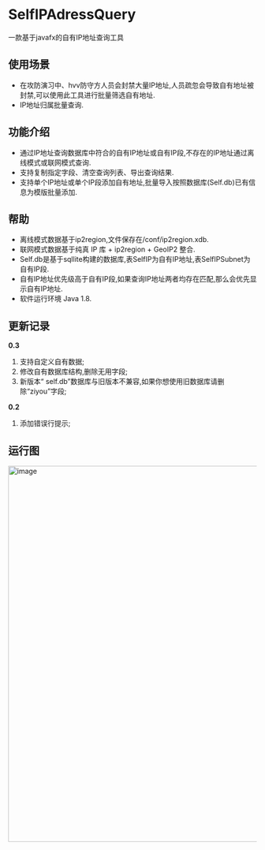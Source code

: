 # SelfIPAdressQuery

一款基于javafx的自有IP地址查询工具

## 使用场景

- 在攻防演习中、hvv防守方人员会封禁大量IP地址,人员疏忽会导致自有地址被封禁,可以使用此工具进行批量筛选自有地址.
- IP地址归属批量查询.

## 功能介绍

- 通过IP地址查询数据库中符合的自有IP地址或自有IP段,不存在的IP地址通过离线模式或联网模式查询.
- 支持复制指定字段、清空查询列表、导出查询结果.
- 支持单个IP地址或单个IP段添加自有地址,批量导入按照数据库(Self.db)已有信息为模版批量添加.

## 帮助

- 离线模式数据基于ip2region,文件保存在/conf/ip2region.xdb.
- 联网模式数据基于纯真 IP 库 + ip2region + GeoIP2 整合.
- Self.db是基于sqllite构建的数据库,表SelfIP为自有IP地址,表SelfIPSubnet为自有IP段.
- 自有IP地址优先级高于自有IP段,如果查询IP地址两者均存在匹配,那么会优先显示自有IP地址.
- 软件运行环境 Java 1.8.
  
## 更新记录
**0.3**

1. 支持自定义自有数据;
2. 修改自有数据库结构,删除无用字段;
3. 新版本“ self.db”数据库与旧版本不兼容,如果你想使用旧数据库请删除“ziyou”字段;
   
**0.2**

1. 添加错误行提示;
   
## 运行图
<img width="763" alt="image" src="https://github.com/outmansec/SelfIPAdressQuery/assets/61048948/ad5259f7-a8fc-48aa-8280-4e4fdbf75d2e">




